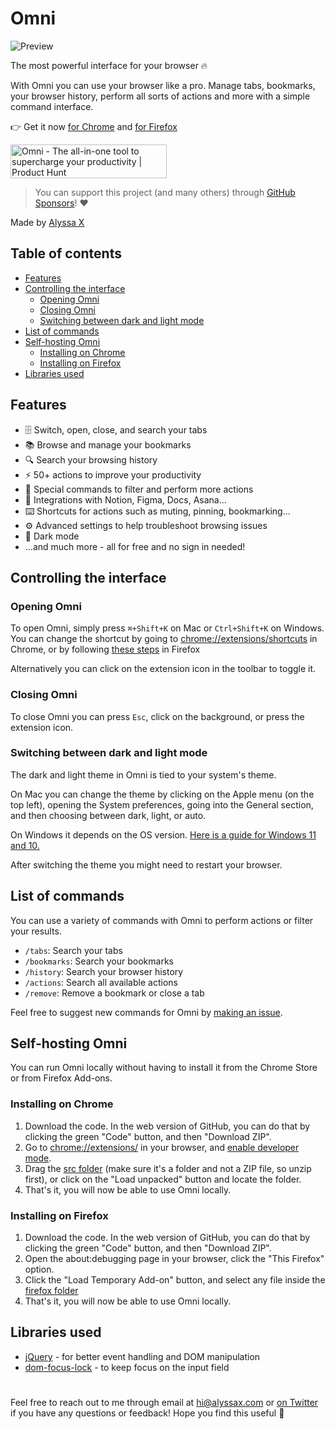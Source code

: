 # Omni

![Preview](./assets/preview.gif)

The most powerful interface for your browser 🔥

With Omni you can use your browser like a pro. Manage tabs, bookmarks, your browser history, perform all sorts of actions and more with a simple command interface.

👉 Get it now [for Chrome](https://chrome.google.com/webstore/detail/omni/mapjgeachilmcbbokkgcbgpbakaaeehi?hl=en&authuser=0) and [for Firefox](https://addons.mozilla.org/en-GB/firefox/addon/omnisearch/)

<!-- markdownlint-disable MD033 -->

<a href="https://www.producthunt.com/posts/omni-3?utm_source=badge-top-post-badge&utm_medium=badge&utm_souce=badge-omni-3" target="_blank"><img src="https://api.producthunt.com/widgets/embed-image/v1/top-post-badge.svg?post_id=326242&theme=light&period=daily" alt="Omni - The all-in-one tool to supercharge your productivity | Product Hunt" style="width: 250px; height: 54px;" width="250" height="54" /></a>

> You can support this project (and many others) through [GitHub Sponsors](https://github.com/sponsors/alyssaxuu)! ❤️

Made by [Alyssa X](https://twitter.com/alyssaxuu)

## Table of contents

- [Features](#features)
- [Controlling the interface](#controlling-the-interface)
  - [Opening Omni](#opening-omni)
  - [Closing Omni](#closing-omni)
  - [Switching between dark and light mode](#switching-between-dark-and-light-mode)
- [List of commands](#list-of-commands)
- [Self-hosting Omni](#self-hosting-omni)
  - [Installing on Chrome](#installing-on-chrome)
  - [Installing on Firefox](#installing-on-firefox)
- [Libraries used](#libraries-used)

## Features

- 🗄 Switch, open, close, and search your tabs
- 📚 Browse and manage your bookmarks
- 🔍 Search your browsing history
- ⚡️ 50+ actions to improve your productivity
- 🔮 Special commands to filter and perform more actions
- 🧩 Integrations with Notion, Figma, Docs, Asana...
- ⌨️ Shortcuts for actions such as muting, pinning, bookmarking...
- ⚙️ Advanced settings to help troubleshoot browsing issues
- 🌙 Dark mode
- ...and much more - all for free and no sign in needed!

## Controlling the interface

### Opening Omni

To open Omni, simply press `⌘+Shift+K` on Mac or `Ctrl+Shift+K` on Windows. You can change the shortcut by going to <chrome://extensions/shortcuts> in Chrome, or by following [these steps](https://support.mozilla.org/en-US/kb/manage-extension-shortcuts-firefox) in Firefox

Alternatively you can click on the extension icon in the toolbar to toggle it.

### Closing Omni

To close Omni you can press `Esc`, click on the background, or press the extension icon.

### Switching between dark and light mode

The dark and light theme in Omni is tied to your system's theme.

On Mac you can change the theme by clicking on the Apple menu (on the top left), opening the System preferences, going into the General section, and then choosing between dark, light, or auto.

On Windows it depends on the OS version. [Here is a guide for Windows 11 and 10.](https://support.microsoft.com/en-us/windows/change-desktop-background-and-colors-176702ca-8e24-393b-15f2-b15b38f69de6#ID0EBF=Windows_11)

After switching the theme you might need to restart your browser.

## List of commands

You can use a variety of commands with Omni to perform actions or filter your results.

- `/tabs`: Search your tabs
- `/bookmarks`: Search your bookmarks
- `/history`: Search your browser history
- `/actions`: Search all available actions
- `/remove`: Remove a bookmark or close a tab

Feel free to suggest new commands for Omni by [making an issue](https://github.com/alyssaxuu/omni/issues/new).

## Self-hosting Omni

You can run Omni locally without having to install it from the Chrome Store or from Firefox Add-ons.

### Installing on Chrome

1. Download the code. In the web version of GitHub, you can do that by clicking the green "Code" button, and then "Download ZIP".
2. Go to <chrome://extensions/> in your browser, and [enable developer mode](https://developer.chrome.com/docs/extensions/mv2/faq/#:~:text=You%20can%20start%20by%20turning,a%20packaged%20extension%2C%20and%20more.).
3. Drag the [src folder](https://github.com/alyssaxuu/omni/tree/master/src) (make sure it's a folder and not a ZIP file, so unzip first), or click on the "Load unpacked" button and locate the folder.
4. That's it, you will now be able to use Omni locally.

### Installing on Firefox

1. Download the code. In the web version of GitHub, you can do that by clicking the green "Code" button, and then "Download ZIP".
2. Open the about:debugging page in your browser, click the "This Firefox" option.
3. Click the "Load Temporary Add-on" button, and select any file inside the [firefox folder](https://github.com/alyssaxuu/omni/tree/master/firefox)
4. That's it, you will now be able to use Omni locally.

## Libraries used

- [jQuery](https://jquery.com/) - for better event handling and DOM manipulation
- [dom-focus-lock](https://github.com/theKashey/dom-focus-lock) - to keep focus on the input field

#

Feel free to reach out to me through email at <hi@alyssax.com> or [on Twitter](https://twitter.com/alyssaxuu) if you have any questions or feedback! Hope you find this useful 💜
